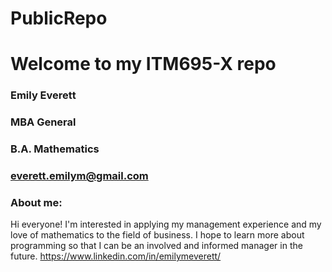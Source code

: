 # PublicRepo
# Welcome to my ITM695-X repo

### Emily Everett
### MBA General
### B.A. Mathematics
### everett.emilym@gmail.com

### About me:

Hi everyone! I'm interested in applying my management experience and my love of mathematics to the field of business. I hope to learn more about programming so that I can be an involved and informed manager in the future.
https://www.linkedin.com/in/emilymeverett/